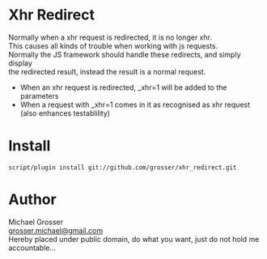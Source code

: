 Xhr Redirect
=============
Normally when a xhr request is redirected, it is no longer xhr.  
This causes all kinds of trouble when working with js requests.  
Normally the JS framework should handle these redirects, and simply display  
the redirected result, instead the result is a normal request.  

 - When an xhr request is redirected, _xhr=1 will be added to the parameters
 - When a request with _xhr=1 comes in it as recognised as xhr request (also enhances testablility)

Install
=======
    script/plugin install git://github.com/grosser/xhr_redirect.git

Author
======
Michael Grosser  
grosser.michael@gmail.com  
Hereby placed under public domain, do what you want, just do not hold me accountable...  
